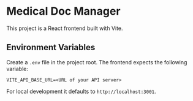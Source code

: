 # Medical Doc Manager

This project is a React frontend built with Vite.

## Environment Variables

Create a `.env` file in the project root. The frontend expects the following variable:

```
VITE_API_BASE_URL=<URL of your API server>
```

For local development it defaults to `http://localhost:3001`.

